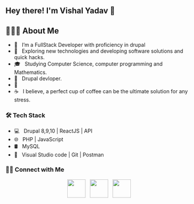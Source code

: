 <h2> Hey there! I'm Vishal Yadav 👋 

<h2> 👨🏻‍💻 About Me </h2>


- 🔭 &nbsp; I’m a FullStack Developer with proficiency in drupal
- 🤔 &nbsp; Exploring new technologies and developing software solutions and quick hacks.
- 🎓 &nbsp; Studying Computer Science, computer programming and Mathematics.
- 💼 &nbsp; Drupal devloper.
- 🌱 &nbsp; 
- ☕ &nbsp; I believe, a perfect cup of coffee can be the ultimate solution for any stress.


<h3>🛠 Tech Stack</h3>

- 💻 &nbsp; Drupal 8,9,10 | ReactJS | API
- 🌐 &nbsp; PHP | JavaScript
- 🛢 &nbsp; MySQL
- 🔧 &nbsp; Visual Studio code | Git | Postman

<h3> 🤝🏻 Connect with Me </h3>

<p align="center">
&nbsp; <a href="https://www.instagram.com/thvishal__/" target="_blank" rel="noopener noreferrer"><img src="https://img.icons8.com/plasticine/100/000000/instagram-new.png" width="50" /></a>  
&nbsp; <a href="https://www.linkedin.com/in/vishal-kumar-yadav-bb7a21222" target="_blank" rel="noopener noreferrer"><img src="https://img.icons8.com/plasticine/100/000000/linkedin.png" width="50" /></a>
&nbsp; <a href="mailto:vishalkumarpb10@gmail.com" target="_blank" rel="noopener noreferrer"><img src="https://img.icons8.com/plasticine/100/000000/gmail.png"  width="50" /></a>
</p>
